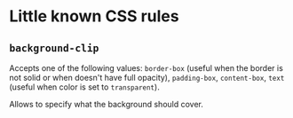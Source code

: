 # Little known CSS rules

## `background-clip`
Accepts one of the following values: `border-box` (useful when the border is not solid or when doesn't have full opacity),
`padding-box`, `content-box`, `text` (useful when color is set to `transparent`).

Allows to specify what the background should cover.
